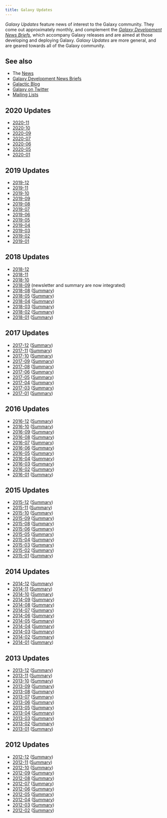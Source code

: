 ```yaml
---
title: Galaxy Updates
---
```

*Galaxy Updates* feature news of interest to the Galaxy community.  They come out approximately monthly, and complement the *[Galaxy Development News Briefs](/docs/)*, which accompany Galaxy releases and are aimed at those developing and deploying Galaxy.  *Galaxy Updates* are more general, and are geared towards all of the Galaxy community.

## See also

* The [News](/news/)
* [Galaxy Development News Briefs](/docs/)
* [Galactic Blog](/blog/)
* [Galaxy on Twitter](/galaxy-on-twitter/)
* [Mailing Lists](/mailing-lists/)

## 2020 Updates

* [2020-11](/news/2020-11-galaxy-update/)
* [2020-10](/news/2020-10-galaxy-update/)
* [2020-09](/news/2020-09-galaxy-update/)
* [2020-07](/news/2020-07-galaxy-update/)
* [2020-06](/news/2020-06-galaxy-update/)
* [2020-05](/news/2020-05-galaxy-update/)
* [2020-01](/news/2020-01-galaxy-update/)

## 2019 Updates

* [2019-12](/news/2019-12-galaxy-update/)
* [2019-11](/news/2019-11-galaxy-update/)
* [2019-10](/news/2019-10-galaxy-update/)
* [2019-09](/news/2019-09-galaxy-update/)
* [2019-08](/news/2019-08-galaxy-update/)
* [2019-07](/news/2019-07-galaxy-update/)
* [2019-06](/news/2019-06-galaxy-update/)
* [2019-05](/news/2019-05-galaxy-update/)
* [2019-04](/news/2019-04-galaxy-update/)
* [2019-03](/news/2019-03-galaxy-update/)
* [2019-02](/news/2019-02-galaxy-update/)
* [2019-01](/news/2019-01-galaxy-update/)

## 2018 Updates

* [2018-12](/news/2018-12-galaxy-update/)
* [2018-11](/news/2018-11-galaxy-update/)
* [2018-10](/news/2018-10-galaxy-update/)
* [2018-09](/news/2018-09-galaxy-update/) (newsletter and summary are now integrated)
* [2018-08](/galaxy-updates/2018-08/) ([Summary](/news/2018-08-galaxy-update/))
* [2018-05](/galaxy-updates/2018-05/) ([Summary](/news/2018-05-galaxy-update/))
* [2018-04](/galaxy-updates/2018-04/) ([Summary](/news/2018-04-galaxy-update/))
* [2018-03](/galaxy-updates/2018-03/) ([Summary](/news/2018-03-galaxy-update/))
* [2018-02](/galaxy-updates/2018-02/) ([Summary](/news/2018-02-galaxy-update/))
* [2018-01](/galaxy-updates/2018-01/) ([Summary](/news/2018-01-galaxy-update/))

## 2017 Updates

* [2017-12](/galaxy-updates/2017-12/) ([Summary](/news/2017-12-galaxy-update/))
* [2017-11](/galaxy-updates/2017-11/) ([Summary](/news/2017-11-galaxy-update/))
* [2017-10](/galaxy-updates/2017-10/) ([Summary](/news/2017-10-galaxy-update/))
* [2017-09](/galaxy-updates/2017-09/) ([Summary](/news/2017-09-galaxy-update/))
* [2017-08](/galaxy-updates/2017-08/) ([Summary](/news/2017-08-galaxy-update/))
* [2017-06](/galaxy-updates/2017-06/) ([Summary](/news/2017-06-galaxy-update/))
* [2017-05](/galaxy-updates/2017-05/) ([Summary](/news/2017-05-galaxy-update/))
* [2017-04](/galaxy-updates/2017-04/) ([Summary](/news/2017-04-galaxy-update/))
* [2017-03](/galaxy-updates/2017-03/) ([Summary](/news/2017-03-galaxy-update/))
* [2017-01](/galaxy-updates/2017-01/) ([Summary](/news/2017-01-galaxy-update/))

## 2016 Updates

* [2016-12](/galaxy-updates/2016-12/) ([Summary](/news/2016-12-galaxy-update/))
* [2016-10](/galaxy-updates/2016-10/) ([Summary](/news/2016-10-galaxy-update/))
* [2016-09](/galaxy-updates/2016-09/) ([Summary](/news/2016-09-galaxy-update/))
* [2016-08](/galaxy-updates/2016-08/) ([Summary](/news/2016-08-galaxy-update/))
* [2016-07](/galaxy-updates/2016-07/) ([Summary](/news/2016-07-galaxy-update/))
* [2016-06](/galaxy-updates/2016-06/) ([Summary](/news/2016-06-galaxy-update/))
* [2016-05](/galaxy-updates/2016-05/) ([Summary](/news/2016-05-galaxy-update/))
* [2016-04](/galaxy-updates/2016-04/) ([Summary](/news/2016-04-galaxy-update/))
* [2016-03](/galaxy-updates/2016-03/) ([Summary](/news/2016-03-galaxy-update/))
* [2016-02](/galaxy-updates/2016-02/) ([Summary](/news/2016-02-galaxy-update/))
* [2016-01](/galaxy-updates/2016-01/) ([Summary](/news/2016-01-galaxy-update/))

## 2015 Updates

* [2015-12](/galaxy-updates/2015-12/) ([Summary](/news/2015-12-galaxy-update/))
* [2015-11](/galaxy-updates/2015-11/) ([Summary](/news/2015-11-galaxy-update/))
* [2015-10](/galaxy-updates/2015-10/) ([Summary](/news/2015-10-galaxy-update/))
* [2015-09](/galaxy-updates/2015-09/) ([Summary](/news/2015-09-galaxy-update/))
* [2015-08](/galaxy-updates/2015-08/) ([Summary](/news/2015-08-galaxy-update/))
* [2015-06](/galaxy-updates/2015-06/) ([Summary](/news/2015-06-galaxy-update/))
* [2015-05](/galaxy-updates/2015-05/) ([Summary](/news/2015-05-galaxy-update/))
* [2015-04](/galaxy-updates/2015-04/) ([Summary](/news/2015-04-galaxy-update/))
* [2015-03](/galaxy-updates/2015-03/) ([Summary](/news/2015-03-galaxy-update/))
* [2015-02](/galaxy-updates/2015-02/) ([Summary](/news/2015-02-galaxy-update/))
* [2015-01](/galaxy-updates/2015-01/) ([Summary](/news/2015-01-galaxy-update/))

## 2014 Updates

* [2014-12](/galaxy-updates/2014-12/) ([Summary](/news/2014-12-galaxy-update/))
* [2014-11](/galaxy-updates/2014-11/) ([Summary](/news/2014-11-galaxy-update/))
* [2014-10](/galaxy-updates/2014-10/) ([Summary](/news/2014-10-galaxy-update/))
* [2014-09](/galaxy-updates/2014-09/) ([Summary](/news/2014-09-galaxy-update/))
* [2014-08](/galaxy-updates/2014-08/) ([Summary](/news/2014-08-galaxy-update/))
* [2014-07](/galaxy-updates/2014-07/) ([Summary](/news/2014-07-galaxy-update/))
* [2014-06](/galaxy-updates/2014-06/) ([Summary](/news/2014-06-galaxy-update/))
* [2014-05](/galaxy-updates/2014-05/) ([Summary](/news/2014-05-galaxy-update/))
* [2014-04](/galaxy-updates/2014-04/) ([Summary](/news/2014-04-galaxy-update/))
* [2014-03](/galaxy-updates/2014-03/) ([Summary](/news/2014-03-galaxy-update/))
* [2014-02](/galaxy-updates/2014-02/) ([Summary](/news/2014-02-galaxy-update/))
* [2014-01](/galaxy-updates/2014-01/) ([Summary](/news/2014-01-galaxy-update/))

## 2013 Updates

* [2013-12](/galaxy-updates/2013-12/) ([Summary](/news/2013-12-galaxy-update/))
* [2013-11](/galaxy-updates/2013-11/) ([Summary](/news/2013-11-galaxy-update/))
* [2013-10](/galaxy-updates/2013-10/) ([Summary](/news/2013-10-galaxy-update/))
* [2013-09](/galaxy-updates/2013-09/) ([Summary](/news/2013-09-galaxy-update/))
* [2013-08](/galaxy-updates/2013-08/) ([Summary](/news/2013-08-galaxy-update/))
* [2013-07](/galaxy-updates/2013-07/) ([Summary](/news/2013-07-galaxy-update/))
* [2013-06](/galaxy-updates/2013-06/) ([Summary](/news/2013-06-galaxy-update/))
* [2013-05](/galaxy-updates/2013-05/) ([Summary](/news/2013-05-galaxy-update/))
* [2013-04](/galaxy-updates/2013-04/) ([Summary](/news/2013-04-galaxy-update/))
* [2013-03](/galaxy-updates/2013-03/) ([Summary](/news/2013-03-galaxy-update/))
* [2013-02](/galaxy-updates/2013-02/) ([Summary](/news/2013-02-galaxy-update/))
* [2013-01](/galaxy-updates/2013-01/) ([Summary](/news/2013-01-galaxy-update/))

## 2012 Updates

* [2012-12](/galaxy-updates/2012-12/) ([Summary](/news/2012-12-galaxy-update/))
* [2012-11](/galaxy-updates/2012-11/) ([Summary](/news/2012-11-galaxy-update/))
* [2012-10](/galaxy-updates/2012-10/) ([Summary](/news/2012-10-galaxy-update/))
* [2012-09](/galaxy-updates/2012-09/) ([Summary](/news/2012-09-galaxy-update/))
* [2012-08](/galaxy-updates/2012-08/) ([Summary](/news/2012-08-galaxy-update/))
* [2012-07](/galaxy-updates/2012-07/) ([Summary](/news/2012-07-galaxy-update/))
* [2012-06](/galaxy-updates/2012-06/) ([Summary](/news/2012-06-galaxy-update/))
* [2012-05](/galaxy-updates/2012-05/) ([Summary](/news/2012-05-galaxy-update/))
* [2012-04](/galaxy-updates/2012-04/) ([Summary](/news/2012-04-galaxy-update/))
* [2012-03](/galaxy-updates/2012-03/) ([Summary](/news/2012-03-galaxy-update/))
* [2012-02](/galaxy-updates/2012-02/) ([Summary](/news/2012-02-galaxy-update/))
